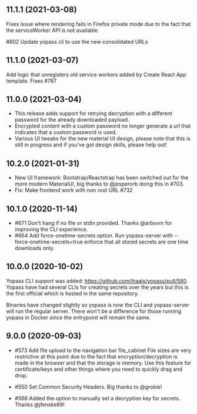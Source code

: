 ## 11.1.1 (2021-03-08)

Fixes issue where rendering fails in Firefox private mode due to the fact that the serviceWorker API is not available.

#802 Update yopass cli to use the new consolidated URLs

## 11.1.0 (2021-03-07)

Add logic that unregisters old service workers added by Create React App template. Fixes #787

## 11.0.0 (2021-03-04)

* This release adds support for retrying decryption with a different password for the already downloaded payload.
* Encrypted content with a custom password no longer generate a url that indicates that a custom password is used.
* Various UI tweaks for the new material UI design, please note that this is still in progress and if you've got design skills, please help out!

## 10.2.0 (2021-01-31)

* New UI framework: Bootstrap/Reactstrap has been switched out for the more modern MaterialUI, big thanks to @jesperorb doing this in #703.
* Fix: Make frontend work with non root URL #732

## 10.1.0 (2020-11-14)

* #671 Don't hang if no file or stdin provided. Thanks @arbovm for improving the CLI experience.
* #664 Add force-onetime-secrets option. Run yopass-server with --force-onetime-secrets=true enforce that all stored secrets are one time downloads only.

## 10.0.0 (2020-10-02)

Yopass CLI support was added: <https://github.com/jhaals/yopass/pull/580>.
Yopass have had several CLIs for creating secrets over the years but this is the first official which is hosted in the same repository.

Binaries have changed slightly so yopass is now the CLI and yopass-server will run the regular server.
There won't be a difference for those running yopass in Docker since the entrypoint will remain the same.

## 9.0.0 (2020-09-03)

* #573 Add file upload to the navigation bar file_cabinet
  File sizes are very restrictive at this point due to the fact that encryption/decryption is made in the browser and that the storage is memory. Use this feature for certificate/keys and other things where you need to quickly drag and drop.

* #550 Set Common Security Headers.
  Big thanks to @grobie!

* #566 Added the option to manually set a decryption key for secrets.
  Thanks @jfenske89!
